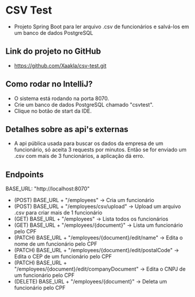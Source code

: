 # CSV Test
- Projeto Spring Boot para ler arquivo .csv de funcionários e salvá-los em um banco de dados PostgreSQL

## Link do projeto no GitHub
- https://github.com/Xaakla/csv-test.git

## Como rodar no IntelliJ?
- O sistema está rodando na porta 8070.
- Crie um banco de dados PostgreSQL chamado "csvtest".
- Clique no botão de start da IDE.

## Detalhes sobre as api's externas
- A api pública usada para buscar os dados da empresa de um funcionário, só aceita 3 requests por minutos. Então se for enviado um .csv com mais de 3 funcionários, a aplicação dá erro.

## Endpoints
BASE_URL: "http://localhost:8070"
- (POST) BASE_URL + "/employees" -> Cria um funcionário
- (POST) BASE_URL + "/employees/csv/upload" -> Upload um arquivo .csv para criar mais de 1 funcionário
- (GET) BASE_URL + "/employees" -> Lista todos os funcionários
- (GET) BASE_URL + "/employees/{document}" -> Lista um funcionário pelo CPF
- (PATCH) BASE_URL + "/employees/{document}/edit/name" -> Edita o nome de um funcionário pelo CPF
- (PATCH) BASE_URL + "/employees/{document}/edit/postalCode" -> Edita o CEP de um funcionário pelo CPF
- (PATCH) BASE_URL + "/employees/{document}/edit/companyDocument" -> Edita o CNPJ de um funcionário pelo CPF
- (DELETE) BASE_URL + "/employees/{document}" -> Deleta um funcionário pelo CPF

